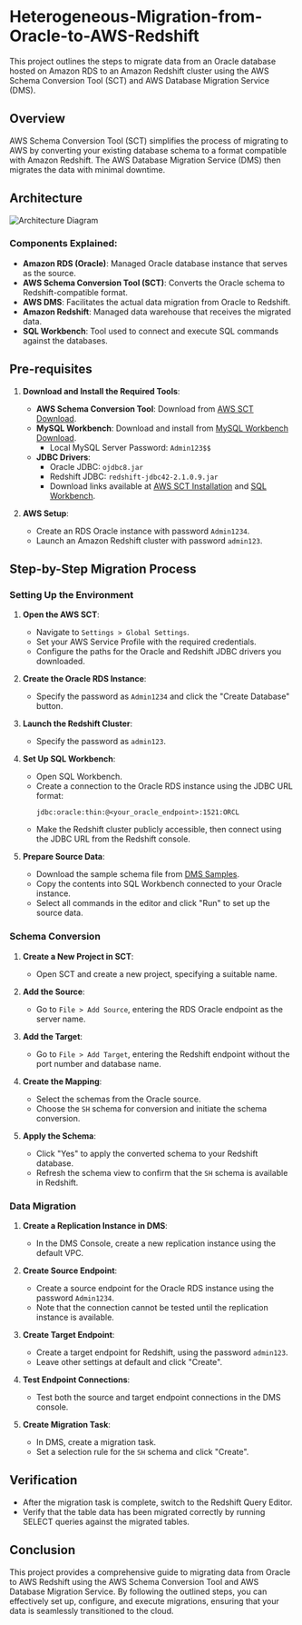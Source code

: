 # Heterogeneous-Migration-from-Oracle-to-AWS-Redshift

This project outlines the steps to migrate data from an Oracle database hosted on Amazon RDS to an Amazon Redshift cluster using the AWS Schema Conversion Tool (SCT) and AWS Database Migration Service (DMS).

## Overview

AWS Schema Conversion Tool (SCT) simplifies the process of migrating to AWS by converting your existing database schema to a format compatible with Amazon Redshift. The AWS Database Migration Service (DMS) then migrates the data with minimal downtime.

## Architecture

![Architecture Diagram](architecture/architecture_diagram.png)

### Components Explained:
- **Amazon RDS (Oracle)**: Managed Oracle database instance that serves as the source.
- **AWS Schema Conversion Tool (SCT)**: Converts the Oracle schema to Redshift-compatible format.
- **AWS DMS**: Facilitates the actual data migration from Oracle to Redshift.
- **Amazon Redshift**: Managed data warehouse that receives the migrated data.
- **SQL Workbench**: Tool used to connect and execute SQL commands against the databases.

## Pre-requisites

1. **Download and Install the Required Tools**:
   - **AWS Schema Conversion Tool**: Download from [AWS SCT Download](https://s3.amazonaws.com/publicsctdownload/Windows/aws-schema-conversion-tool-1.0.latest.zip).
   - **MySQL Workbench**: Download and install from [MySQL Workbench Download](https://dev.mysql.com/downloads/installer/).
     - Local MySQL Server Password: `Admin123$$`
   - **JDBC Drivers**:
     - Oracle JDBC: `ojdbc8.jar`
     - Redshift JDBC: `redshift-jdbc42-2.1.0.9.jar`
     - Download links available at [AWS SCT Installation](https://docs.aws.amazon.com/SchemaConversionTool/latest/userguide/CHAP_Installing.html#CHAP_Installing.JDBCDrivers) and [SQL Workbench](https://www.sql-workbench.eu/downloads.html).

2. **AWS Setup**:
   - Create an RDS Oracle instance with password `Admin1234`.
   - Launch an Amazon Redshift cluster with password `admin123`.

## Step-by-Step Migration Process

### Setting Up the Environment

1. **Open the AWS SCT**:
   - Navigate to `Settings > Global Settings`.
   - Set your AWS Service Profile with the required credentials.
   - Configure the paths for the Oracle and Redshift JDBC drivers you downloaded.

2. **Create the Oracle RDS Instance**:
   - Specify the password as `Admin1234` and click the "Create Database" button.

3. **Launch the Redshift Cluster**:
   - Specify the password as `admin123`.

4. **Set Up SQL Workbench**:
   - Open SQL Workbench.
   - Create a connection to the Oracle RDS instance using the JDBC URL format:
     ```
     jdbc:oracle:thin:@<your_oracle_endpoint>:1521:ORCL
     ```
   - Make the Redshift cluster publicly accessible, then connect using the JDBC URL from the Redshift console.

5. **Prepare Source Data**:
   - Download the sample schema file from [DMS Samples](http://docs.aws.amazon.com/dms/latest/sbs/samples/dms-sbs-RDSOracle2Redshift.zip).
   - Copy the contents into SQL Workbench connected to your Oracle instance.
   - Select all commands in the editor and click "Run" to set up the source data.

### Schema Conversion

1. **Create a New Project in SCT**:
   - Open SCT and create a new project, specifying a suitable name.

2. **Add the Source**:
   - Go to `File > Add Source`, entering the RDS Oracle endpoint as the server name.

3. **Add the Target**:
   - Go to `File > Add Target`, entering the Redshift endpoint without the port number and database name.

4. **Create the Mapping**:
   - Select the schemas from the Oracle source.
   - Choose the `SH` schema for conversion and initiate the schema conversion.

5. **Apply the Schema**:
   - Click "Yes" to apply the converted schema to your Redshift database.
   - Refresh the schema view to confirm that the `SH` schema is available in Redshift.

### Data Migration

1. **Create a Replication Instance in DMS**:
   - In the DMS Console, create a new replication instance using the default VPC.

2. **Create Source Endpoint**:
   - Create a source endpoint for the Oracle RDS instance using the password `Admin1234`.
   - Note that the connection cannot be tested until the replication instance is available.

3. **Create Target Endpoint**:
   - Create a target endpoint for Redshift, using the password `admin123`.
   - Leave other settings at default and click "Create".

4. **Test Endpoint Connections**:
   - Test both the source and target endpoint connections in the DMS console.

5. **Create Migration Task**:
   - In DMS, create a migration task.
   - Set a selection rule for the `SH` schema and click "Create".

## Verification

- After the migration task is complete, switch to the Redshift Query Editor.
- Verify that the table data has been migrated correctly by running SELECT queries against the migrated tables.

## Conclusion

This project provides a comprehensive guide to migrating data from Oracle to AWS Redshift using the AWS Schema Conversion Tool and AWS Database Migration Service. By following the outlined steps, you can effectively set up, configure, and execute migrations, ensuring that your data is seamlessly transitioned to the cloud.
